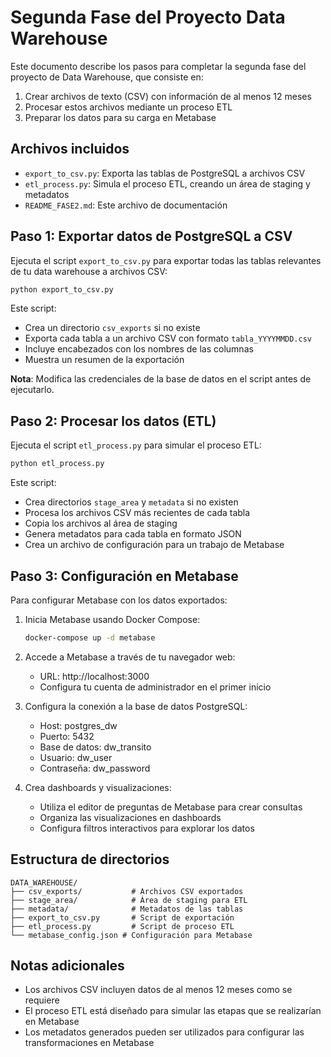 # Segunda Fase del Proyecto Data Warehouse

Este documento describe los pasos para completar la segunda fase del proyecto de Data Warehouse, que consiste en:

1. Crear archivos de texto (CSV) con información de al menos 12 meses
2. Procesar estos archivos mediante un proceso ETL
3. Preparar los datos para su carga en Metabase

## Archivos incluidos

- `export_to_csv.py`: Exporta las tablas de PostgreSQL a archivos CSV
- `etl_process.py`: Simula el proceso ETL, creando un área de staging y metadatos
- `README_FASE2.md`: Este archivo de documentación

## Paso 1: Exportar datos de PostgreSQL a CSV

Ejecuta el script `export_to_csv.py` para exportar todas las tablas relevantes de tu data warehouse a archivos CSV:

```bash
python export_to_csv.py
```

Este script:
- Crea un directorio `csv_exports` si no existe
- Exporta cada tabla a un archivo CSV con formato `tabla_YYYYMMDD.csv`
- Incluye encabezados con los nombres de las columnas
- Muestra un resumen de la exportación

**Nota**: Modifica las credenciales de la base de datos en el script antes de ejecutarlo.

## Paso 2: Procesar los datos (ETL)

Ejecuta el script `etl_process.py` para simular el proceso ETL:

```bash
python etl_process.py
```

Este script:
- Crea directorios `stage_area` y `metadata` si no existen
- Procesa los archivos CSV más recientes de cada tabla
- Copia los archivos al área de staging
- Genera metadatos para cada tabla en formato JSON
- Crea un archivo de configuración para un trabajo de Metabase

## Paso 3: Configuración en Metabase

Para configurar Metabase con los datos exportados:

1. Inicia Metabase usando Docker Compose:
   ```bash
   docker-compose up -d metabase
   ```

2. Accede a Metabase a través de tu navegador web:
   - URL: http://localhost:3000
   - Configura tu cuenta de administrador en el primer inicio

3. Configura la conexión a la base de datos PostgreSQL:
   - Host: postgres_dw
   - Puerto: 5432
   - Base de datos: dw_transito
   - Usuario: dw_user
   - Contraseña: dw_password

4. Crea dashboards y visualizaciones:
   - Utiliza el editor de preguntas de Metabase para crear consultas
   - Organiza las visualizaciones en dashboards
   - Configura filtros interactivos para explorar los datos

## Estructura de directorios

```
DATA_WAREHOUSE/
├── csv_exports/           # Archivos CSV exportados
├── stage_area/            # Área de staging para ETL
├── metadata/              # Metadatos de las tablas
├── export_to_csv.py       # Script de exportación
├── etl_process.py         # Script de proceso ETL
└── metabase_config.json # Configuración para Metabase
```

## Notas adicionales

- Los archivos CSV incluyen datos de al menos 12 meses como se requiere
- El proceso ETL está diseñado para simular las etapas que se realizarían en Metabase
- Los metadatos generados pueden ser utilizados para configurar las transformaciones en Metabase
